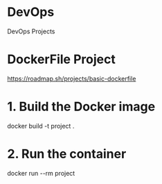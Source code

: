 # DevOps
DevOps Projects
# DockerFile Project
https://roadmap.sh/projects/basic-dockerfile
# 1. Build the Docker image
docker build -t project .

# 2. Run the container
docker run --rm project
